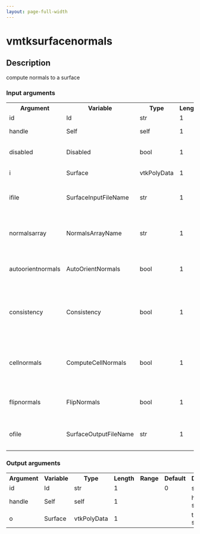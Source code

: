 ```yaml
---
layout: page-full-width
---
```

<h1>vmtksurfacenormals</h1>
<h2>Description</h2>
compute normals to a surface
<h3>Input arguments</h3>
<table class="vmtkscripts">
<tr>
<th>Argument</th><th>Variable</th><th>Type</th><th>Length</th><th>Range</th><th>Default</th><th>Description</th>
</tr>
<tr><td>id</td><td>Id</td><td>str</td><td>1</td><td></td><td>0</td><td>script id</td>
</tr>
<tr><td>handle</td><td>Self</td><td>self</td><td>1</td><td></td><td></td><td>handle to self</td>
</tr>
<tr><td>disabled</td><td>Disabled</td><td>bool</td><td>1</td><td></td><td>0</td><td>disable execution and piping</td>
</tr>
<tr><td>i</td><td>Surface</td><td>vtkPolyData</td><td>1</td><td></td><td></td><td>the input surface</td>
</tr>
<tr><td>ifile</td><td>SurfaceInputFileName</td><td>str</td><td>1</td><td></td><td></td><td>filename for the default Surface reader</td>
</tr>
<tr><td>normalsarray</td><td>NormalsArrayName</td><td>str</td><td>1</td><td></td><td>Normals</td><td>name of the array where normals have to be stored</td>
</tr>
<tr><td>autoorientnormals</td><td>AutoOrientNormals</td><td>bool</td><td>1</td><td></td><td>1</td><td>try to auto orient normals outwards</td>
</tr>
<tr><td>consistency</td><td>Consistency</td><td>bool</td><td>1</td><td></td><td>1</td><td>try to orient normals so that neighboring points have similar orientations</td>
</tr>
<tr><td>cellnormals</td><td>ComputeCellNormals</td><td>bool</td><td>1</td><td></td><td>0</td><td>compute cell normals instead of point normals</td>
</tr>
<tr><td>flipnormals</td><td>FlipNormals</td><td>bool</td><td>1</td><td></td><td>0</td><td>flip normals after computing them</td>
</tr>
<tr><td>ofile</td><td>SurfaceOutputFileName</td><td>str</td><td>1</td><td></td><td></td><td>filename for the default Surface writer</td>
</tr>
</table><h3>Output arguments</h3>
<table class="vmtkscripts">
<tr>
<th>Argument</th><th>Variable</th><th>Type</th><th>Length</th><th>Range</th><th>Default</th><th>Description</th>
</tr>
<tr><td>id</td><td>Id</td><td>str</td><td>1</td><td></td><td>0</td><td>script id</td>
</tr>
<tr><td>handle</td><td>Self</td><td>self</td><td>1</td><td></td><td></td><td>handle to self</td>
</tr>
<tr><td>o</td><td>Surface</td><td>vtkPolyData</td><td>1</td><td></td><td></td><td>the output surface</td>
</tr>
</table>
